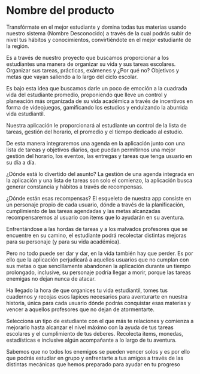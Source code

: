 # Nombre del producto

Transfórmate en el mejor estudiante y domina todas tus materias usando nuestro
sistema (Nombre Desconocido) a través de la cual podrás subir de nivel tus
hábitos y conocimientos, convirtiéndote en el mejor estudiante de la región.

Es a través de nuestro proyecto que buscamos proporcionar a los estudiantes una
manera de organizar su vida y sus tareas escolares. Organizar sus tareas,
prácticas, exámenes y ¿Por qué no? Objetivos y metas que vayan saliendo a lo
largo del ciclo escolar. 

Es bajo esta idea que buscamos darle un poco de emoción a la cuadrada vida del
estudiante promedio, proponiendo que lleve un control y planeación más
organizada de su vida académica a través de incentivos en forma de videojuegos,
gamificando los estudios y endulzando la aburrida vida estudiantil. 

Nuestra aplicación le proporcionará al estudiante un control de la lista de
tareas, gestión del horario, el promedio y el tiempo dedicado al estudio. 

De esta manera integraremos una agenda en la aplicación junto con una lista de
tareas y objetivos diarios, que puedan permitirnos una mejor gestión del
horario, los eventos, las entregas y tareas que tenga usuario en su día a día. 

¿Dónde está lo divertido del asunto? La gestión de una agenda integrada en la
aplicación y una lista de tareas son solo el comienzo, la aplicación busca
generar constancia y hábitos a través de recompensas.

¿Dónde están esas recompensas? El esqueleto de nuestra app consiste en un
personaje propio de cada usuario, dónde a través de la planificación,
cumplimiento de las tareas agendadas y las metas alcanzadas recompensaremos al
usuario con items que lo ayudarán en su aventura.

Enfrentándose a las hordas de tareas y a los malvados profesores que se
encuentre en su camino, el estudiante podrá recolectar distintas mejoras para
su personaje (y para su vida académica).

Pero no todo puede ser dar y dar, en la vida también hay que perder. Es por
ello que la aplicación perjudicará a aquellos usuarios que no cumplan con sus
metas o que sencillamente abandonen la aplicación durante un tiempo prolongado,
inclusive, su personaje podría llegar a morir, porque las tareas enemigas no
dejan nunca de atacar.

Ha llegado la hora de que organices tu vida estudiantil, tomes tus cuadernos y
recojas esos lapices necesarios para aventurarte en nuestra historia, única
para cada usuario dónde podrás conquistar esas materias y vencer a aquellos
profesores que no dejan de atormentarte.

Selecciona un tipo de estudiante con el que más te relaciones y comienza a
mejorarlo hasta alcanzar el nivel máximo con la ayuda de tus tareas escolares y
el cumplimiento de tus deberes. Recolecta items, monedas, estadísticas e
inclusive algún acompañante a lo largo de tu aventura. 

Sabemos que no todos los enemigos se pueden vencer solos y es por ello que
podrás estudiar en grupo y enfrentarte a tus amigos a través de las distintas
mecánicas que hemos preparado para ayudar en tu progreso
